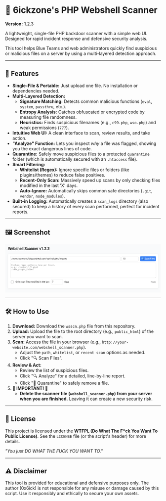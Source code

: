 # 🔎 6ickzone's PHP Webshell Scanner
**Version:** 1.2.3

A lightweight, single-file PHP backdoor scanner with a simple web UI. Designed for rapid incident response and defensive security analysis.

This tool helps Blue Teams and web administrators quickly find suspicious or malicious files on a server by using a multi-layered detection approach.

---

## 🚀 Features

* **Single-File & Portable:** Just upload one file. No installation or dependencies needed.
* **Multi-Layered Detection:**
    * **Signature Matching:** Detects common malicious functions (`eval`, `system`, `passthru`, etc.).
    * **Entropy Analysis:** Catches obfuscated or encrypted code by measuring file randomness.
    * **Heuristics:** Finds suspicious filenames (e.g., `c99.php`, `wso.php`) and weak permissions (`777`).
* **Intuitive Web UI:** A clean interface to scan, review results, and take action.
* **"Analyze" Function:** Lets you inspect *why* a file was flagged, showing you the exact dangerous lines of code.
* **Quarantine:** Safely move suspicious files to a protected `quarantine` folder (which is automatically secured with an `.htaccess` file).
* **Smart Filtering:**
    * **Whitelist (Regex):** Ignore specific files or folders (like plugins/themes) to reduce false positives.
    * **Recent-Only Scan:** Massively speed up scans by only checking files modified in the last 'X' days.
    * **Auto-Ignore:** Automatically skips common safe directories (`.git`, `vendor`, `node_modules`).
* **Built-in Logging:** Automatically creates a `scan_logs` directory (also secured) to keep a history of every scan performed, perfect for incident reports.

---

## 🖼️ Screenshot

![6ickzone Webshell Scanner UI](wsscn.png)

---

## 🛠️ How to Use

1.  **Download:** Download the `wsscn.php` file from this repository.
2.  **Upload:** Upload the file to the root directory (e.g., `public_html`) of the server you want to scan.
3.  **Scan:** Access the file in your browser (e.g., `http://your-website.com/webshell_scanner.php`).
    * Adjust the `path`, `whitelist`, or `recent scan` options as needed.
    * Click "🔍 Scan Files".
4.  **Review & Act:**
    * Review the list of suspicious files.
    * Click "🔍 Analyze" for a detailed, line-by-line report.
    * Click "🚫 Quarantine" to safely remove a file.
5.  **🚨 IMPORTANT! 🚨**
    * **Delete the scanner file (`webshell_scanner.php`) from your server when you are finished.** Leaving it can create a new security risk.

---

## 📜 License

This project is licensed under the **WTFPL (Do What The F*ck You Want To Public License)**. See the `LICENSE` file (or the script's header) for more details.

*"You just DO WHAT THE FUCK YOU WANT TO."*

---

## ⚠️ Disclaimer

This tool is provided for educational and defensive purposes only. The author (0x6ick) is not responsible for any misuse or damage caused by this script. Use it responsibly and ethically to secure your own assets.
